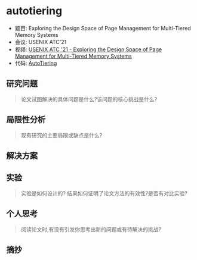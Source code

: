 
# autotiering

- 题目: Exploring the Design Space of Page Management for Multi-Tiered Memory Systems
- 会议: USENIX ATC'21
- 视频: [USENIX ATC '21 - Exploring the Design Space of Page Management for Multi-Tiered Memory Systems](https://www.youtube.com/watch?v=69uIM8Nl9XI)
- 代码: [AutoTiering](https://github.com/Sys-KU/AutoTiering)

## 研究问题

> 论文试图解决的具体问题是什么?该问题的核心挑战是什么?



## 局限性分析

> 现有研究的主要局限或缺点是什么?



## 解决方案



## 实验

> 实验是如何设计的? 结果如何证明了论文方法的有效性?是否有对比实验?



## 个人思考

> 阅读论文时,有没有引发你思考出新的问题或有待解决的挑战?

## 摘抄